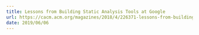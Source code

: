 ```yaml
---
title: Lessons from Building Static Analysis Tools at Google
url: https://cacm.acm.org/magazines/2018/4/226371-lessons-from-building-static-analysis-tools-at-google/fulltext
date: 2019/06/06
---
```

